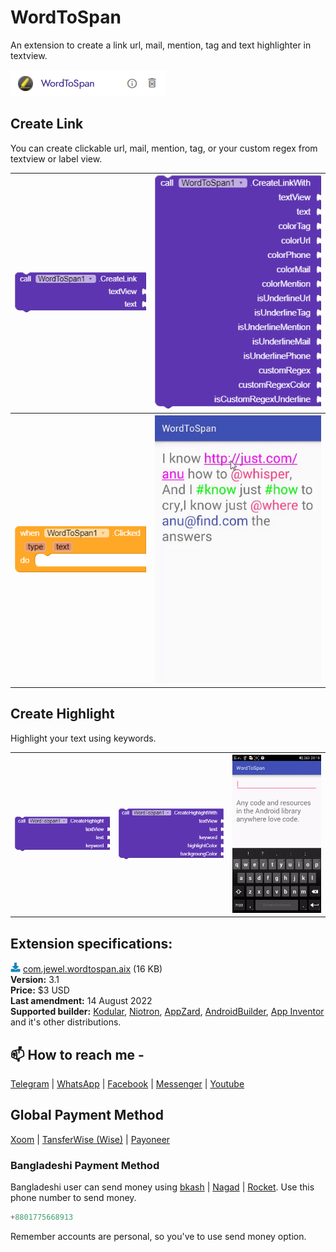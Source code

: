 # WordToSpan
An extension to create a link url, mail, mention, tag and text highlighter in textview.

<img src="https://github.com/jewelshkjony/WordToSpan/raw/main/images/aix.png"/>

## Create Link
You can create clickable url, mail, mention, tag, or your custom regex from textview or label view.

<table>
  <tr>
    <th><img src="https://github.com/jewelshkjony/WordToSpan/raw/main/images/create-link.png"/></th>
    <th><img src="https://github.com/jewelshkjony/WordToSpan/raw/main/images/create-link-with.png"/></th>
  </tr>
  <tr>
    <th><img src="https://github.com/jewelshkjony/WordToSpan/raw/main/images/clicked.png"/></th>
    <th><img src="https://github.com/jewelshkjony/WordToSpan/raw/main/images/create-link-demo.gif"/></th>
  </tr>
</table>


## Create Highlight
Highlight your text using keywords.

<table>
  <tr>
    <th><img src="https://github.com/jewelshkjony/WordToSpan/raw/main/images/create-highlight.png"/></th>
    <th><img src="https://github.com/jewelshkjony/WordToSpan/raw/main/images/create-highlight-with.png"/></th>
    <th><img src="https://github.com/jewelshkjony/WordToSpan/raw/main/images/create-highlight-demo.gif"/></th>
  </tr>
</table>

## Extension specifications:
<img src="https://github.com/jewelshkjony/WordToSpan/raw/main/images/download.png"/> <a href="https://t.me/jewelshkjony">com.jewel.wordtospan.aix</a> (16 KB) \
<b>Version:</b> 3.1\
<b>Price:</b> $3 USD\
<b>Last amendment:</b> 14 August 2022\
<b>Supported builder:</b> <a href="https://www.kodular.io/">Kodular</a>, <a href="https://niotron.com/">Niotron</a>, <a href="https://appzard.com/">AppZard</a>, <a href="https://androidbuilder.in/">AndroidBuilder</a>, <a href="http://ai2.appinventor.mit.edu/">App Inventor</a> and it's other distributions.

## 📫 How to reach me -

<a href="https://t.me/jewelshkjony">Telegram</a> | <a href="https://wa.me/8801775668913">WhatsApp</a> | <a href="https://fb.com/jewelshkjony">Facebook</a> | <a href="https://m.me/jewelshkjony">Messenger</a> | <a href="https://m.youtube.com/c/JewelShikderJony">Youtube</a>

## Global Payment Method
<a href="https://www.xoom.com/bangladesh/send-money">Xoom</a> | <a href="https://wise.com/">TansferWise (Wise)</a> | <a href="http://share.payoneer.com/nav/kJkLyppKLt-FTUg-P9xnUd76yT4iWQiym2irI42PLM7uQWXuVsWvSOABMvVykU5hbFiDGSULXNdI3-yRM7JVhA2">Payoneer</a>

### Bangladeshi Payment Method
Bangladeshi user can send money using <a href="https://bka.sh/next?c=signup&uuid=C1CC9JVT1">bkash</a> | <a href="https://play.google.com/store/apps/details?id=com.konasl.nagad">Nagad</a> | <a href="https://play.google.com/store/apps/details?id=com.dbbl.mbs.apps.main">Rocket</a>.
Use this phone number to send money.

````java
+8801775668913
````

Remember accounts are personal, so you've to use send money option.
